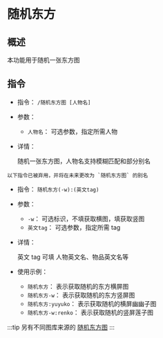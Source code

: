 # 随机东方

## 概述

本功能用于随机一张东方图

## 指令

- 指令： `/随机东方图 [人物名]`

- 参数：

  - `人物名`： 可选参数，指定所需人物

- 详情：

  随机一张东方图，人物名支持模糊匹配和部分别名

```tip
以下指令已被弃用，并将在未来更改为 `随机东方图` 的别名
```

- 指令： `随机东方(-w):(英文tag)`

- 参数：

  - `-w`： 可选标识，不填获取横图，填获取竖图
  - `英文tag`： 可选参数，指定所需 tag

- 详情：

  英文 tag 可填 人物英文名、物品英文名等

- 使用示例：

  - `随机东方`： 表示获取随机的东方横屏图
  - `随机东方-w`： 表示获取随机的东方竖屏图
  - `随机东方:yuyuko`： 表示获取随机的横屏幽幽子图
  - `随机东方-w:renko`： 表示获取随机的竖屏莲子图

:::tip
另有不同图库来源的 [随机东方图](/function/img/safebooru.md#随机东方图)
:::
